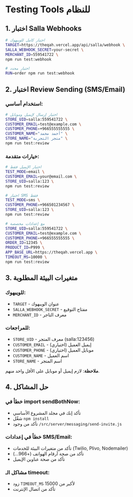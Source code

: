 # Testing Tools للنظام

## 1. اختبار Salla Webhooks

```bash
# اختبار كامل للويبهوك
TARGET=https://theqah.vercel.app/api/salla/webhook \
SALLA_WEBHOOK_SECRET=your-secret \
MERCHANT_ID=559541722 \
npm run test:webhook

# اختبار محدد
RUN=order npm run test:webhook
```

## 2. اختبار Review Sending (SMS/Email)

### استخدام أساسي:
```bash
# اختبار إرسال لإيميل وموبايل
STORE_UID=salla:559541722 \
CUSTOMER_EMAIL=test@example.com \
CUSTOMER_PHONE=+966555555555 \
CUSTOMER_NAME="أحمد محمد" \
STORE_NAME="متجر التجربة" \
npm run test:review
```

### خيارات متقدمة:
```bash
# اختبار الإيميل فقط
TEST_MODE=email \
CUSTOMER_EMAIL=your@email.com \
STORE_UID=salla:123 \
npm run test:review

# اختبار SMS فقط  
TEST_MODE=sms \
CUSTOMER_PHONE=+966501234567 \
STORE_UID=salla:123 \
npm run test:review

# مع إعدادات مخصصة
STORE_UID=salla:559541722 \
CUSTOMER_EMAIL=test@example.com \
CUSTOMER_PHONE=+966555555555 \
ORDER_ID=12345 \
PRODUCT_ID=P999 \
APP_BASE_URL=https://theqah.vercel.app \
TIMEOUT_MS=10000 \
npm run test:review
```

## 3. متغيرات البيئة المطلوبة

### للويبهوك:
- `TARGET` - عنوان الويبهوك
- `SALLA_WEBHOOK_SECRET` - مفتاح التوقيع
- `MERCHANT_ID` - معرف التاجر

### للمراجعات:
- `STORE_UID` - معرف المتجر (salla:123456)
- `CUSTOMER_EMAIL` - إيميل العميل (اختياري)
- `CUSTOMER_PHONE` - موبايل العميل (اختياري)
- `CUSTOMER_NAME` - اسم العميل
- `STORE_NAME` - اسم المتجر

**ملاحظة**: لازم إيميل أو موبايل على الأقل واحد منهم.

## 4. حل المشاكل

### خطأ في import sendBothNow:
- تأكد إنك في مجلد المشروع الأساسي
- شغّل `npm install`
- تأكد من وجود `/src/server/messaging/send-invite.js`

### خطأ في إعدادات SMS/Email:
- تأكد من متغيرات البيئة للخدمات (Twilio, Plivo, Nodemailer)
- تأكد من صحة أرقام الهواتف (+966...)
- تأكد من صحة عناوين الإيميل

### مشاكل الـ timeout:
- زود `TIMEOUT_MS` لأكبر من 15000
- تأكد من اتصال الإنترنت
